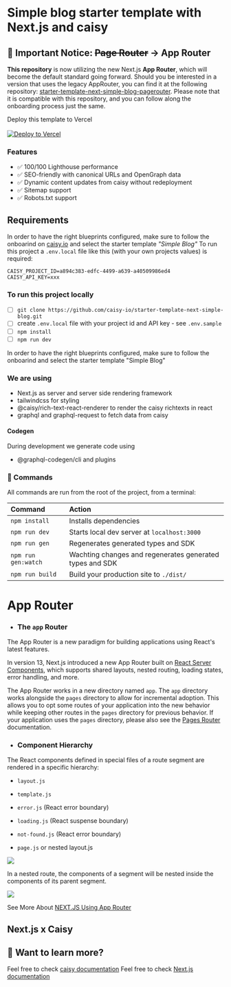 # Simple blog starter template with Next.js and caisy

## 📣 Important Notice: ~~Page Router~~ -> App Router

**This repository** is now utilizing the new Next.js **App Router**, which will become the default standard going forward.
Should you be interested in a version that uses the legacy AppRouter, you can find it at the following repository: [starter-template-next-simple-blog-pagerouter](https://github.com/caisy-io/starter-template-next-simple-blog-pagerouter).
Please note that it is compatible with this repository, and you can follow along the onboarding process just the same.

Deploy this template to Vercel
<br>
<br>
[![Deploy to Vercel](https://vercel.com/button)](https://vercel.com/new/clone?repository-url=https%3A%2F%2Fgithub.com%2Fcaisy-io%2Fstarter-template-next-simple-blog&env=CAISY_PROJECT_ID,CAISY_API_KEY&envDescription=CAISY_PROJECT_ID%20and%20CAISY_API_KEY%20is%20required%20for%20the%20tempalte%20to%20work&envLink=https%3A%2F%2Fcaisy.io%2Fdeveloper%2Fdocs%2Fauthentication%2Fapi-keys&project-name=caisy-next-simple-blog&repository-name=caisy-next-simple-blog&demo-title=caisy-next-simple-blog&demo-description=Example%20Deployment%20of%20this%20Template&demo-url=https%3A%2F%2Fcaisy-next-simple-blog.vercel.app)

### Features

- ✅ 100/100 Lighthouse performance
- ✅ SEO-friendly with canonical URLs and OpenGraph data
- ✅ Dynamic content updates from caisy without redeployment
- ✅ Sitemap support
- ✅ Robots.txt support

## Requirements

In order to have the right blueprints configured, make sure to follow the onboarind on [caisy.io](https://caisy.io/) and select the starter template _"Simple Blog"_
To run this project a `.env.local` file like this (with your own projects values) is required:

```
CAISY_PROJECT_ID=a894c383-edfc-4499-a639-a40509986ed4
CAISY_API_KEY=xxx
```

### To run this project locally

- [ ] `git clone https://github.com/caisy-io/starter-template-next-simple-blog.git`
- [ ] create `.env.local` file with your project id and API key - see `.env.sample`
- [ ] `npm install`
- [ ] `npm run dev`

In order to have the right blueprints configured, make sure to follow the onboarind and select the starter template "Simple Blog"

### We are using

- Next.js as server and server side rendering framework
- tailwindcss for styling
- @caisy/rich-text-react-renderer to render the caisy richtexts in react
- graphql and graphql-request to fetch data from caisy

#### Codegen

During development we generate code using

- @graphql-codegen/cli and plugins

### 🧞 Commands

All commands are run from the root of the project, from a terminal:

| Command             | Action                                                   |
| :------------------ | :------------------------------------------------------- |
| `npm install`       | Installs dependencies                                    |
| `npm run dev`       | Starts local dev server at `localhost:3000`              |
| `npm run gen`       | Regenerates generated types and SDK                      |
| `npm run gen:watch` | Wachting changes and regenerates generated types and SDK |
| `npm run build`     | Build your production site to `./dist/`                  |

# App Router

- ### The `app` Router

The App Router is a new paradigm for building applications using React's latest features.

In version 13, Next.js introduced a new App Router built on [React Server Components](https://nextjs.org/docs/getting-started/react-essentials#server-components), which supports shared layouts, nested routing, loading states, error handling, and more.

The App Router works in a new directory named `app`. The `app` directory works alongside the `pages` directory to allow for incremental adoption. This allows you to opt some routes of your application into the new behavior while keeping other routes in the `pages` directory for previous behavior. If your application uses the `pages` directory, please also see the [Pages Router](https://nextjs.org/docs/pages/building-your-application/routing) documentation.

- ### Component Hierarchy

The React components defined in special files of a route segment are rendered in a specific hierarchy:

- `layout.js`

- `template.js`

- `error.js` (React error boundary)

- `loading.js` (React suspense boundary)

- `not-found.js` (React error boundary)

- `page.js` or nested layout.js

![](https://nextjs.org/_next/image?url=%2Fdocs%2Fdark%2Ffile-conventions-component-hierarchy.png&w=1920&q=75&dpl=dpl_DjpzdahhLTquuaq7vugKKMQTDADC)

In a nested route, the components of a segment will be nested inside the components of its parent segment.

![](https://nextjs.org/_next/image?url=%2Fdocs%2Fdark%2Fnested-file-conventions-component-hierarchy.png&w=1920&q=75&dpl=dpl_DjpzdahhLTquuaq7vugKKMQTDADC)

See More About [NEXT.JS Using App Router](https://nextjs.org/docs/app)

## Next.js x Caisy

## 👀 Want to learn more?

Feel free to check [caisy documentation](https://caisy.io/developer/docs)
Feel free to check [Next.js documentation](https://nextjs.org/docs)
